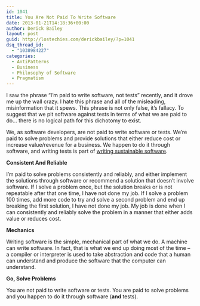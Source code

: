 ```yaml
---
id: 1041
title: You Are Not Paid To Write Software
date: 2013-01-21T14:18:36+00:00
author: Derick Bailey
layout: post
guid: http://lostechies.com/derickbailey/?p=1041
dsq_thread_id:
  - "1038984227"
categories:
  - AntiPatterns
  - Business
  - Philosophy of Software
  - Pragmatism
---
```

I saw the phrase &#8220;I&#8217;m paid to write software, not tests&#8221; recently, and it drove me up the wall crazy. I hate this phrase and all of the misleading, misinformation that it spews. This phrase is not only false, it&#8217;s fallacy. To suggest that we pit software against tests in terms of what we are paid to do… there is no logical path for this dichotomy to exist.

We, as software developers, are not paid to write software or tests. We&#8217;re paid to solve problems and provide solutions that either reduce cost or increase value/revenue for a business. We happen to do it through software, and writing tests is part of [writing sustainable software](http://lostechies.com/derickbailey/2009/01/31/favor-defect-prevention-over-quality-inspection-and-correction/).

**Consistent And Reliable**

I&#8217;m paid to solve problems consistently and reliably, and either implement the solutions through software or recommend a solution that doesn&#8217;t involve software. If I solve a problem once, but the solution breaks or is not repeatable after that one time, I have not done my job. If I solve a problem 100 times, add more code to try and solve a second problem and end up breaking the first solution, I have not done my job. My job is done when I can consistently and reliably solve the problem in a manner that either adds value or reduces cost.

**Mechanics**

Writing software is the simple, mechanical part of what we do. A machine can write software. In fact, that is what we end up doing most of the time &#8211; a compiler or interpreter is used to take abstraction and code that a human can understand and produce the software that the computer can understand.

**Go, Solve Problems**

You are not paid to write software or tests. You are paid to solve problems and you happen to do it through software (**and** tests).